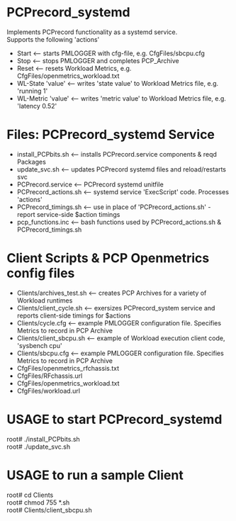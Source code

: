 # PCPrecord_systemd
Implements PCPrecord functionality as a systemd service.  
Supports the following 'actions'  
* Start  <-- starts PMLOGGER with cfg-file, e.g. CfgFiles/sbcpu.cfg  
* Stop  <-- stops PMLOGGER and completes PCP_Archive  
* Reset  <-- resets Workload Metrics, e.g. CfgFiles/openmetrics_workload.txt  
* WL-State 'value'  <-- writes 'state value' to Workload Metrics file, e.g. 'running 1'
* WL-Metric 'value' <-- writes 'metric value' to Workload Metrics file, e.g. 'latency 0.52'  
# Files: PCPrecord_systemd Service
* install_PCPbits.sh  <-- installs PCPrecord.service components & reqd Packages  
* update_svc.sh  <-- updates PCPrecord systemd files and reload/restarts svc  
* PCPrecord.service  <-- PCPrecord systemd unitfile  
* PCPrecord_actions.sh  <-- systemd service 'ExecScript' code. Processes 'actions'
* PCPrecord_timings.sh  <-- use in place of 'PCPrecord_actions.sh' - report service-side $action timings  
* pcp_functions.inc  <-- bash functions used by PCPrecord_actions.sh & PCPrecord_timings.sh
# Client Scripts & PCP Openmetrics config files
* Clients/archives_test.sh  <-- creates PCP Archives for a variety of Workload runtimes  
* Clients/client_cycle.sh  <-- exersizes PCPrecord_system service and reports client-side timings for $actions  
* Clients/cycle.cfg  <-- example PMLOGGER configuration file. Specifies Metrics to record in PCP Archive  
* Clients/client_sbcpu.sh  <-- example of Workload execution client code, 'sysbench cpu'  
* Clients/sbcpu.cfg  <-- example PMLOGGER configuration file. Specifies Metrics to record in PCP Archive  
* CfgFiles/openmetrics_rfchassis.txt  
* CfgFiles/RFchassis.url  
* CfgFiles/openmetrics_workload.txt  
* CfgFiles/workload.url  
# USAGE to start PCPrecord_systemd 
root# ./install_PCPbits.sh  
root# ./update_svc.sh  
# USAGE to run a sample Client
root# cd Clients  
root# chmod 755 *.sh  
root# Clients/client_sbcpu.sh  
  
